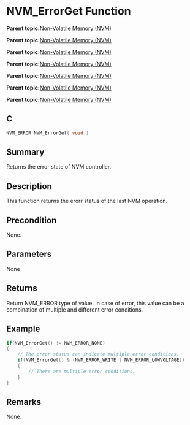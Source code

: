 # NVM\_ErrorGet Function

**Parent topic:**[Non-Volatile Memory \(NVM\)](GUID-A1DC59E3-704B-445E-BE7D-D91D9DADD4A1.md)

**Parent topic:**[Non-Volatile Memory \(NVM\)](GUID-04191B57-EC62-4B95-AF5B-93EDB447F6D9.md)

**Parent topic:**[Non-Volatile Memory \(NVM\)](GUID-C41BA1D1-EFF7-435E-901E-9A87AC140FE6.md)

**Parent topic:**[Non-Volatile Memory \(NVM\)](GUID-12DDB483-6D09-44C5-85F0-913D0B5A77E8.md)

**Parent topic:**[Non-Volatile Memory \(NVM\)](GUID-DBFE92F8-C187-4C24-98FB-E04BB9C2248E.md)

**Parent topic:**[Non-Volatile Memory \(NVM\)](GUID-06D0A6A6-55BF-4C5F-8CFB-864ED17D97ED.md)

**Parent topic:**[Non-Volatile Memory \(NVM\)](GUID-B0854C03-A30D-4E50-A3A5-948BE02E7EE8.md)

## C

```c
NVM_ERROR NVM_ErrorGet( void )
```

## Summary

Returns the error state of NVM controller.

## Description

This function returns the erorr status of the last NVM operation.

## Precondition

None.

## Parameters

None

## Returns

Return NVM\_ERROR type of value. In case of error, this value can be a combination of multiple and different error conditions.

## Example

```c
if(NVM_ErrorGet() != NVM_ERROR_NONE)
{
    // The error status can indicate multiple error conditions.
    if(NVM_ErrorGet() & (NVM_ERROR_WRITE | NVM_ERROR_LOWVOLTAGE))
    {
        // There are multiple error conditions.
    }
}

```

## Remarks

None.

